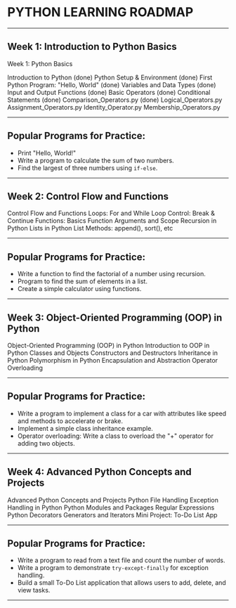 # PYTHON LEARNING ROADMAP

---

## Week 1: Introduction to Python Basics
Week 1: Python Basics

Introduction to Python (done)
Python Setup & Environment (done)
First Python Program: "Hello, World" (done)
Variables and Data Types (done)
Input and Output Functions (done)
Basic Operators (done)
Conditional Statements (done)
Comparison_Operators.py (done)
Logical_Operators.py
Assignment_Operators.py
Identity_Operator.py
Membership_Operators.py

---

## **Popular Programs for Practice:**

- Print "Hello, World!"
- Write a program to calculate the sum of two numbers.
- Find the largest of three numbers using `if-else`.

---

## Week 2: Control Flow and Functions

Control Flow and Functions
Loops: For and While
Loop Control: Break & Continue
Functions: Basics
Function Arguments and Scope
Recursion in Python
Lists in Python
List Methods: append(), sort(), etc

---

## **Popular Programs for Practice:**

- Write a function to find the factorial of a number using recursion.
- Program to find the sum of elements in a list.
- Create a simple calculator using functions.

---

## Week 3: Object-Oriented Programming (OOP) in Python

Object-Oriented Programming (OOP) in Python
Introduction to OOP in Python
Classes and Objects
Constructors and Destructors
Inheritance in Python
Polymorphism in Python
Encapsulation and Abstraction
Operator Overloading

---

## **Popular Programs for Practice:**

- Write a program to implement a class for a car with attributes like speed and methods to accelerate or brake.
- Implement a simple class inheritance example.
- Operator overloading: Write a class to overload the "+" operator for adding two objects.

---

## Week 4: Advanced Python Concepts and Projects

Advanced Python Concepts and Projects
Python File Handling
Exception Handling in Python
Python Modules and Packages
Regular Expressions
Python Decorators
Generators and Iterators
Mini Project: To-Do List App

---

## **Popular Programs for Practice:**

- Write a program to read from a text file and count the number of words.
- Write a program to demonstrate `try-except-finally` for exception handling.
- Build a small To-Do List application that allows users to add, delete, and view tasks.

---
